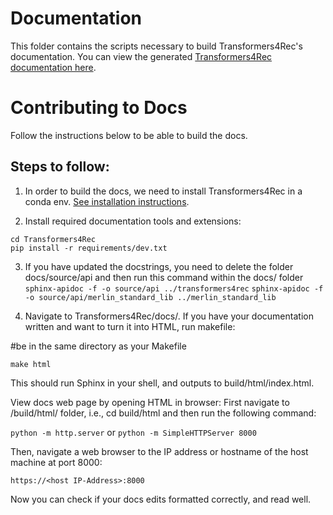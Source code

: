 # Documentation

This folder contains the scripts necessary to build Transformers4Rec's documentation.
You can view the generated [Transformers4Rec documentation here](https://nvidia-merlin.github.io/Transformers4Rec).

# Contributing to Docs

Follow the instructions below to be able to build the docs.

## Steps to follow:
1. In order to build the docs, we need to install Transformers4Rec in a conda env. [See installation instructions](https://github.com/NVIDIA-Merlin/Transformers4Rec).

2. Install required documentation tools and extensions:

```
cd Transformers4Rec
pip install -r requirements/dev.txt
```

3. If you have updated the docstrings, you need to delete the folder docs/source/api and then run this command within the docs/ folder
`sphinx-apidoc -f -o source/api ../transformers4rec`
`sphinx-apidoc -f -o source/api/merlin_standard_lib ../merlin_standard_lib`


4. Navigate to Transformers4Rec/docs/. If you have your documentation written and want to turn it into HTML, run makefile:

#be in the same directory as your Makefile

`make html`

This should run Sphinx in your shell, and outputs to build/html/index.html.

View docs web page by opening HTML in browser:
First navigate to /build/html/ folder, i.e., cd build/html and then run the following command:

`python -m http.server` or `python -m SimpleHTTPServer 8000`

Then, navigate a web browser to the IP address or hostname of the host machine at port 8000:

`https://<host IP-Address>:8000`

Now you can check if your docs edits formatted correctly, and read well.

